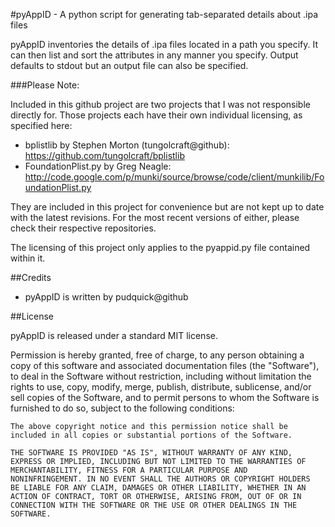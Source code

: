 #pyAppID - A python script for generating tab-separated details about .ipa files

pyAppID inventories the details of .ipa files located in a path you specify. It can then list and sort the attributes in any manner you specify. Output defaults to stdout but an output file can also be specified.

###Please Note:

Included in this github project are two projects that I was not responsible directly for. Those projects each have their own individual licensing, as specified here:

 - bplistlib by Stephen Morton (tungolcraft@github): https://github.com/tungolcraft/bplistlib
 - FoundationPlist.py by Greg Neagle: http://code.google.com/p/munki/source/browse/code/client/munkilib/FoundationPlist.py

They are included in this project for convenience but are not kept up to date with the latest revisions. For the most recent versions of either, please check their respective repositories.

The licensing of this project only applies to the pyappid.py file contained within it.

##Credits

- pyAppID is written by pudquick@github

##License

pyAppID is released under a standard MIT license.

  Permission is hereby granted, free of charge, to any person
  obtaining a copy of this software and associated documentation files
	(the "Software"), to deal in the Software without restriction,
	including without limitation the rights to use, copy, modify, merge,
	publish, distribute, sublicense, and/or sell copies of the Software,
	and to permit persons to whom the Software is furnished to do so,
	subject to the following conditions:

	The above copyright notice and this permission notice shall be
	included in all copies or substantial portions of the Software.

	THE SOFTWARE IS PROVIDED "AS IS", WITHOUT WARRANTY OF ANY KIND,
	EXPRESS OR IMPLIED, INCLUDING BUT NOT LIMITED TO THE WARRANTIES OF
	MERCHANTABILITY, FITNESS FOR A PARTICULAR PURPOSE AND
	NONINFRINGEMENT. IN NO EVENT SHALL THE AUTHORS OR COPYRIGHT HOLDERS
	BE LIABLE FOR ANY CLAIM, DAMAGES OR OTHER LIABILITY, WHETHER IN AN
	ACTION OF CONTRACT, TORT OR OTHERWISE, ARISING FROM, OUT OF OR IN
	CONNECTION WITH THE SOFTWARE OR THE USE OR OTHER DEALINGS IN THE
	SOFTWARE.
